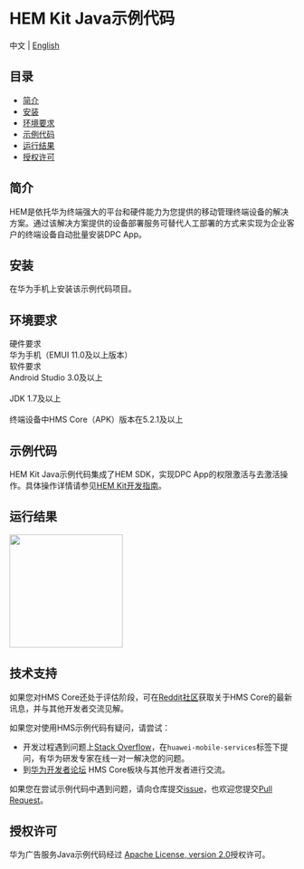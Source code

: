 # HEM Kit Java示例代码
中文 | [English](https://github.com/HMS-Core/huawei-HEM-demo/README.md)
## 目录

 * [简介](#简介)
 * [安装](#安装)
 * [环境要求](#环境要求)
 * [示例代码](#示例代码)
 * [运行结果](#运行结果)
 * [授权许可](#授权许可)
 
 
## 简介
HEM是依托华为终端强大的平台和硬件能力为您提供的移动管理终端设备的解决方案。通过该解决方案提供的设备部署服务可替代人工部署的方式来实现为企业客户的终端设备自动批量安装DPC App。

## 安装
在华为手机上安装该示例代码项目。

## 环境要求
硬件要求
<br>华为手机（EMUI 11.0及以上版本）</br>
软件要求
<br>Android Studio 3.0及以上</br>
<br>JDK 1.7及以上</br>
<br>终端设备中HMS Core（APK）版本在5.2.1及以上</br>

## 示例代码
HEM Kit Java示例代码集成了HEM SDK，实现DPC App的权限激活与去激活操作。具体操作详情请参见[HEM Kit开发指南](https://developer.huawei.com/consumer/cn/doc/development/HMSCore-Guides/introduction-0000001058328675)。

## 运行结果
<img src="https://github.com/HMS-Core/huawei-HEM-demo/result/HEM.gif" width=200> 

## 技术支持
如果您对HMS Core还处于评估阶段，可在[Reddit社区](https://www.reddit.com/r/HuaweiDevelopers/)获取关于HMS Core的最新讯息，并与其他开发者交流见解。

如果您对使用HMS示例代码有疑问，请尝试：
- 开发过程遇到问题上[Stack Overflow](https://stackoverflow.com/questions/tagged/huawei-mobile-services)，在`huawei-mobile-services`标签下提问，有华为研发专家在线一对一解决您的问题。
- 到[华为开发者论坛](https://forums.developer.huawei.com/forumPortal/en/home?fid=0101187876626530001) HMS Core板块与其他开发者进行交流。

如果您在尝试示例代码中遇到问题，请向仓库提交[issue](https://github.com/HMS-Core/hms-ads-demo-java/issues)，也欢迎您提交[Pull Request](https://github.com/HMS-Core/hms-ads-demo-java/pulls)。

##  授权许可
华为广告服务Java示例代码经过 [Apache License, version 2.0](http://www.apache.org/licenses/LICENSE-2.0)授权许可。

